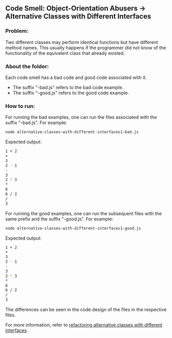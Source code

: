 ## Code Smell: Object-Orientation Abusers -> Alternative Classes with Different Interfaces

### Problem:
Two different classes may perform identical functions but have different method names. This usually happens if the programmer did not know of the functionality of the equivalent class that already existed.

### About the folder:
Each code smell has a bad code and good code associated with it.
- The suffix "-bad.js" refers to the bad code example.
- The suffix "-good.js" refers to the good code example.

### How to run:

For running the bad examples, one can run the files associated with the suffix "-bad.js". For example:
```bash 
node alternative-classes-with-different-interfaces1-bad.js
```
Expected output:
```bash
1 + 2
+
3
2 - 1
-
3
2 * 3
*
6
6 / 2
/
3
```

For running the good examples, one can run the subsequent files with the same prefix and the suffix "-good.js". For example:
```bash
node alternative-classes-with-different-interfaces1-good.js
```

Expected output:
```bash
1 + 2
+
3
2 - 1
-
3
2 * 3
*
6
6 / 2
/
3
```

The differences can be seen in the code design of the files in the respective files.

For more information, refer to [refactoring alternative classes with different interfaces][1].

[1]: <https://refactoring.guru/smells/alternative-classes-with-different-interfaces> "Refactoring alternative classes with different interfaces"